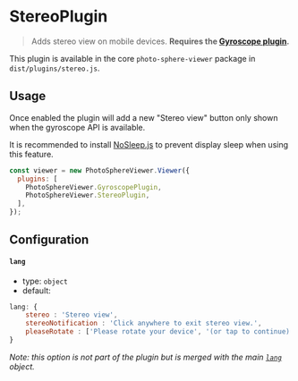 # StereoPlugin

<ApiButton page="PSV.plugins.StereoPlugin.html"/>

> Adds stereo view on mobile devices. **Requires the [Gyroscope plugin](./plugin-gyroscope.md).**

This plugin is available in the core `photo-sphere-viewer` package in `dist/plugins/stereo.js`.


## Usage

Once enabled the plugin will add a new "Stereo view" button only shown when the gyroscope API is available.

It is recommended to install [NoSleep.js](http://richtr.github.io/NoSleep.js) to prevent display sleep when using this feature.

```js
const viewer = new PhotoSphereViewer.Viewer({
  plugins: [
    PhotoSphereViewer.GyroscopePlugin,
    PhotoSphereViewer.StereoPlugin,
  ],
});
```


## Configuration

#### `lang`
- type: `object`
- default:
```js
lang: {
    stereo : 'Stereo view',
    stereoNotification : 'Click anywhere to exit stereo view.',
    pleaseRotate : ['Please rotate your device', '(or tap to continue)'],
}
```

_Note: this option is not part of the plugin but is merged with the main [`lang`](../guide/config.md#lang) object._
